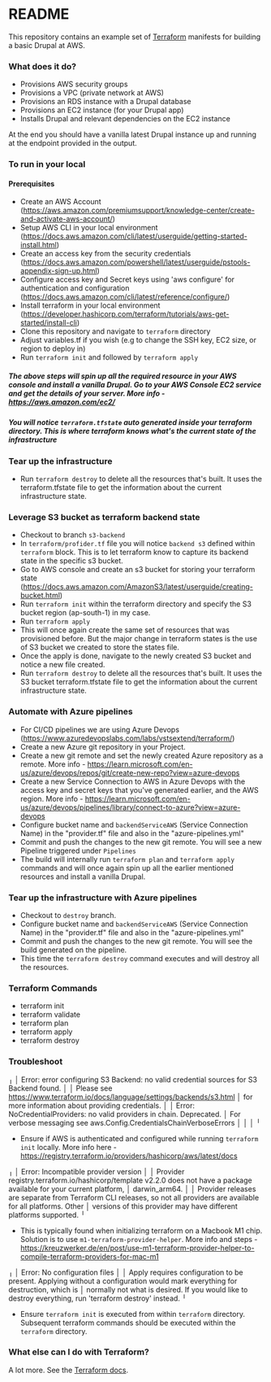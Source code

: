 # README #

This repository contains an example set of [Terraform](https://terraform.io) manifests for building a basic Drupal at AWS.

### What does it do? ###

* Provisions AWS security groups
* Provisions a VPC (private network at AWS)
* Provisions an RDS instance with a Drupal database
* Provisions an EC2 instance (for your Drupal app)
* Installs Drupal and relevant dependencies on the EC2 instance

At the end you should have a vanilla latest Drupal instance up and running at the endpoint provided in the output.

### To run in your local ###
#### Prerequisites ####
* Create an AWS Account (https://aws.amazon.com/premiumsupport/knowledge-center/create-and-activate-aws-account/)
* Setup AWS CLI in your local environment (https://docs.aws.amazon.com/cli/latest/userguide/getting-started-install.html)
* Create an access key from the security credentials (https://docs.aws.amazon.com/powershell/latest/userguide/pstools-appendix-sign-up.html)
* Configure access key and Secret keys using 'aws configure' for authentication and configuration (https://docs.aws.amazon.com/cli/latest/reference/configure/)
* Install terraform in your local environment (https://developer.hashicorp.com/terraform/tutorials/aws-get-started/install-cli)
* Clone this repository and navigate to `terraform` directory
* Adjust variables.tf if you wish (e.g to change the SSH key, EC2 size, or region to deploy in)
* Run `terraform init` and followed by `terraform apply`
##### The above steps will spin up all the required resource in your AWS console and install a vanilla Drupal. Go to your AWS Console EC2 service and get the details of your server. More info - https://aws.amazon.com/ec2/
#####
##### You will notice `terraform.tfstate` auto generated inside your terraform directory. This is where terraform knows what's the current state of the infrastructure #####

### Tear up the infrastructure ###
* Run `terraform destroy` to delete all the resources that's built. It uses the terraform.tfstate file to get the information about the current infrastructure state.

### Leverage S3 bucket as terraform backend state ###
* Checkout to branch `s3-backend`
* In `terraform/profider.tf` file you will notice `backend s3` defined within `terraform` block. This is to let terraform know to capture its backend state in the specific s3 bucket.
* Go to AWS console and create an s3 bucket for storing your terraform state (https://docs.aws.amazon.com/AmazonS3/latest/userguide/creating-bucket.html)
* Run `terraform init` within the terraform directory and specify the S3 bucket region (ap-south-1) in my case.
* Run `terraform apply`
* This will once again create the same set of resources that was provisioned before. But the major change in terraform states is the use of S3 bucket we created to store the states file.
* Once the apply is done, navigate to the newly created S3 bucket and notice a new file created.
* Run `terraform destroy` to delete all the resources that's built. It uses the S3 bucket terraform.tfstate file to get the information about the current infrastructure state.

### Automate with Azure pipelines ###
* For CI/CD pipelines we are using Azure Devops (https://www.azuredevopslabs.com/labs/vstsextend/terraform/)
* Create a new Azure git repository in your Project.
* Create a new git remote and set the newly created Azure repository as a remote. More info - https://learn.microsoft.com/en-us/azure/devops/repos/git/create-new-repo?view=azure-devops
* Create a new Service Connection to AWS in Azure Devops with the access key and secret keys that you've generated earlier, and the AWS region. More info - https://learn.microsoft.com/en-us/azure/devops/pipelines/library/connect-to-azure?view=azure-devops
* Configure bucket name and `backendServiceAWS` (Service Connection Name) in the "provider.tf" file and also in the "azure-pipelines.yml"
* Commit and push the changes to the new git remote. You will see a new Pipeline triggered under `Pipelines`
* The build will internally run `terraform plan` and `terraform apply` commands and will once again spin up all the earlier mentioned resources and install a vanilla Drupal.

### Tear up the infrastructure with Azure pipelines ###
* Checkout to `destroy` branch.
* Configure bucket name and `backendServiceAWS` (Service Connection Name) in the "provider.tf" file and also in the "azure-pipelines.yml"
* Commit and push the changes to the new git remote. You will see the build generated on the pipeline.
* This time the `terraform destroy` command executes and will destroy all the resources.

### Terraform Commands ###
* terraform init
* terraform validate
* terraform plan
* terraform apply
* terraform destroy

### Troubleshoot ###

╷
│ Error: error configuring S3 Backend: no valid credential sources for S3 Backend found.
│ 
│ Please see https://www.terraform.io/docs/language/settings/backends/s3.html
│ for more information about providing credentials.
│ 
│ Error: NoCredentialProviders: no valid providers in chain. Deprecated.
│ 	For verbose messaging see aws.Config.CredentialsChainVerboseErrors
│ 
│ 
│ 
╵
* Ensure if AWS is authenticated and configured while running `terraform init` locally. More info here - https://registry.terraform.io/providers/hashicorp/aws/latest/docs


╷
│ Error: Incompatible provider version
│ 
│ Provider registry.terraform.io/hashicorp/template v2.2.0 does not have a package available for your current platform,
│ darwin_arm64.
│ 
│ Provider releases are separate from Terraform CLI releases, so not all providers are available for all platforms. Other
│ versions of this provider may have different platforms supported.
╵
* This is typically found when initializing terraform on a Macbook M1 chip. Solution is to use `m1-terraform-provider-helper`. More info and steps -  https://kreuzwerker.de/en/post/use-m1-terraform-provider-helper-to-compile-terraform-providers-for-mac-m1

╷
│ Error: No configuration files
│ 
│ Apply requires configuration to be present. Applying without a configuration would mark everything for destruction, which is
│ normally not what is desired. If you would like to destroy everything, run 'terraform destroy' instead.
╵
* Ensure `terraform init` is executed from within `terraform` directory. Subsequent terraform commands should be executed within the `terraform` directory.



### What else can I do with Terraform? ###

A lot more. See the [Terraform docs](https://terraform.io/docs/).
